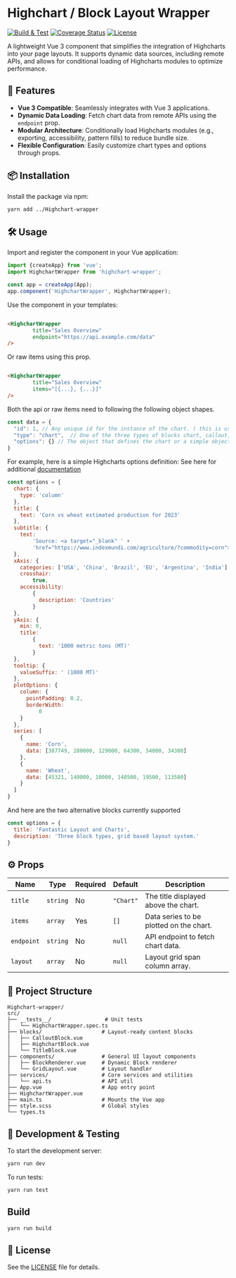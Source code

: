 # Highchart / Block Layout Wrapper

[![Build & Test](https://github.com/Homewood-Health/interactive-js-highcharts/actions/workflows/ci.yml/badge.svg)](https://github.com/Homewood-Health/interactive-js-highcharts/actions/workflows/ci.yml)
[![Coverage Status](https://codecov.io/gh/Homewood-Health/interactive-js-highcharts/branch/main/graph/badge.svg)](https://codecov.io/gh/Homewood-Health/interactive-js-highcharts)
[![License](https://img.shields.io/npm/l/highchart-wrapper.svg)](LICENSE)

A lightweight Vue 3 component that simplifies the integration of Highcharts into your page layouts. It supports dynamic
data sources, including remote APIs, and allows for conditional loading of Highcharts modules to optimize performance.

## 🚀 Features

- **Vue 3 Compatible**: Seamlessly integrates with Vue 3 applications.
- **Dynamic Data Loading**: Fetch chart data from remote APIs using the `endpoint` prop.
- **Modular Architecture**: Conditionally load Highcharts modules (e.g., exporting, accessibility, pattern fills) to
  reduce bundle size.
- **Flexible Configuration**: Easily customize chart types and options through props.

## 📦 Installation

Install the package via npm:

```bash
yarn add ../Highchart-wrapper
```

## 🛠️ Usage

Import and register the component in your Vue application:

```javascript
import {createApp} from 'vue';
import HighchartWrapper from 'highchart-wrapper';

const app = createApp(App);
app.component('HighchartWrapper', HighchartWrapper);
```

Use the component in your templates:

```html

<HighchartWrapper
        title="Sales Overview"
        endpoint="https://api.example.com/data"
/>
```

Or raw items using this prop.

```html

<HighchartWrapper
        title="Sales Overview"
        items="[{...}, {...}]"
/>
```

Both the api or raw items need to following the following object shapes.

```javascript
const data = {
  "id": 1, // Any unique id for the instance of the chart. ( this is used for :key values in vue3 )
  "type": "chart",  // One of the three types of blocks chart, callout, Tile block
  "options": {} // The object that defines the chart or a simple object for callout and tile block 
}
```

For example, here is a simple Highcharts options definition:
See here for additional [documentation](https://www.highcharts.com/docs/chart-and-series-types/chart-types)

```javascript
const options = {
  chart: {
    type: 'column'
  },
  title: {
    text: 'Corn vs wheat estimated production for 2023'
  },
  subtitle: {
    text:
        'Source: <a target="_blank" ' +
        'href="https://www.indexmundi.com/agriculture/?commodity=corn">indexmundi</a>'
  },
  xAxis: {
    categories: ['USA', 'China', 'Brazil', 'EU', 'Argentina', 'India'],
    crosshair:
        true,
    accessibility:
        {
          description: 'Countries'
        }
  },
  yAxis: {
    min: 0,
    title:
        {
          text: '1000 metric tons (MT)'
        }
  },
  tooltip: {
    valueSuffix: ' (1000 MT)'
  },
  plotOptions: {
    column: {
      pointPadding: 0.2,
      borderWidth:
          0
    }
  },
  series: [
    {
      name: 'Corn',
      data: [387749, 280000, 129000, 64300, 54000, 34300]
    },
    {
      name: 'Wheat',
      data: [45321, 140000, 10000, 140500, 19500, 113500]
    }
  ]
}
```

And here are the two alternative blocks currently supported

```javascript
const options = {
  title: 'Fantastic Layout and Charts',
  description: 'Three block types, grid based layout system.'
}
```

## ⚙️ Props

| Name       | Type     | Required | Default   | Description                             |
|------------|----------|----------|-----------|-----------------------------------------|
| `title`    | `string` | No       | `"Chart"` | The title displayed above the chart.    |
| `items`    | `array`  | Yes      | `[]`      | Data series to be plotted on the chart. |
| `endpoint` | `string` | No       | `null`    | API endpoint to fetch chart data.       |
| `layout`   | `array`  | No       | `null`    | Layout grid span column array.          |

## 📁 Project Structure

```
Highchart-wrapper/
src/
├── __tests__/                 # Unit tests
│   └── HighchartWrapper.spec.ts
├── blocks/                   # Layout-ready content blocks
│   ├── CalloutBlock.vue
│   ├── HighchartBlock.vue
│   └── TitleBlock.vue
├── components/               # General UI layout components
│   ├── BlockRenderer.vue     # Dynamic Block renderer
│   └── GridLayout.vue        # Layout handler
├── services/                 # Core services and utilities
│   └── api.ts                # API util
├── App.vue                   # App entry point
├── HighchartWrapper.vue
├── main.ts                   # Mounts the Vue app
├── style.scss                # Global styles
└── types.ts
```

## 🧪 Development & Testing

To start the development server:

```bash
yarn run dev
```

To run tests:

```bash
yarn run test
```

## Build

```bash
yarn run build
```

## 📄 License

See the [LICENSE](./LICENSE) file for details.
